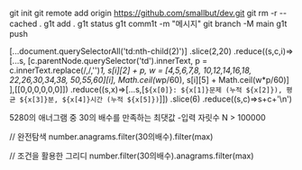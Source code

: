 git init
git remote add origin https://github.com/smallbut/dev.git
git rm -r --cached .
g1t add .
g1t status
g1t comm1t -m "메시지"
git branch -M main
g1t push

[...document.querySelectorAll('td:nth-child(2)')]
.slice(2,20)
.reduce((s,c,i)=>[...s,
			[c.parentNode.querySelector('td').innerText,
			 p = c.innerText.replace(/,/,'')*1,
			 s[i][2] + p,
			 w = [4,5,6,7,8,  10,12,14,16,18,  22,26,30,34,38,  50,55,60][i],
			 Math.ceil(w*p/60),
			 s[i][5] + Math.ceil(w*p/60)]
		],[[0,0,0,0,0,0]])
.reduce((s,x)=>[...s,[`${x[0]}: ${x[1]}문제 (누적 ${x[2]}), 평균 ${x[3]}분, ${x[4]}시간 (누적 ${x[5]})`]])
.slice(6)
.reduce((s,c)=>s+c+'\n')


5280의 애너그램 중 30의 배수를 만족하는 최댓값
-입력 자릿수 N > 100000

// 완전탐색
number.anagrams.filter(30의배수).filter(max)

// 조건을 활용한 그리디
number.filter(30의배수).anagrams.filter(max)